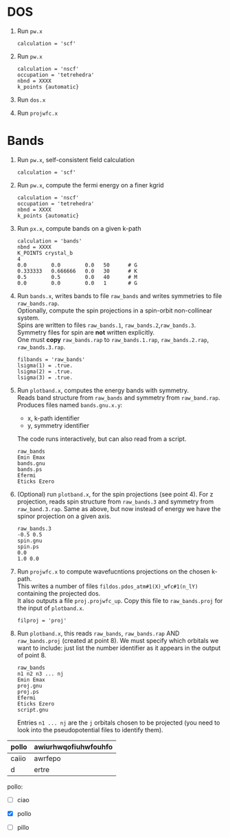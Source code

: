 # DOS

1. Run `pw.x`
   ```
   calculation = 'scf'
   ```

2. Run `pw.x`
   ```
   calculation = 'nscf'
   occupation = 'tetrehedra'
   nbnd = XXXX
   k_points {automatic}
   ```

3. Run `dos.x`

4. Run `projwfc.x`
   
# Bands

1. Run `pw.x`, self-consistent field calculation
   ```
   calculation = 'scf'
   ```

2. Run `pw.x`, compute the fermi energy on a finer kgrid
   ```
   calculation = 'nscf'
   occupation = 'tetrehedra'
   nbnd = XXXX
   k_points {automatic}
   ```

3. Run `px.x`, compute bands on a given k-path
   ```
   calculation = 'bands'
   nbnd = XXXX
   K_POINTS crystal_b
   4
   0.0        0.0        0.0   50      # G
   0.333333   0.666666   0.0   30      # K
   0.5        0.5        0.0   40      # M
   0.0        0.0        0.0   1       # G
   ```

4. Run `bands.x`, writes bands to file `raw_bands` and writes symmetries to file `raw_bands.rap`.  
   Optionally, compute the spin projections in a spin-orbit non-collinear system.  
   Spins are written to files `raw_bands.1`, `raw_bands.2`,`raw_bands.3`.  
   Symmetry files for spin are **not** written explicitly.  
   One must **copy** `raw_bands.rap` to `raw_bands.1.rap`, `raw_bands.2.rap`, `raw_bands.3.rap`.  
   ```
   filbands = 'raw_bands'
   lsigma(1) = .true.
   lsigma(2) = .true.
   lsigma(3) = .true.
   ```

6. Run `plotband.x`, computes the energy bands with symmetry.  
   Reads band structure from `raw_bands` and symmetry from `raw_band.rap`.  
   Produces files named `bands.gnu.x.y`:
    - x, k-path identifier
    - y, symmetry identifier
   
   The code runs interactively, but can also read from a script.  
   ```
   raw_bands
   Emin Emax
   bands.gnu
   bands.ps
   Efermi
   Eticks Ezero
   ```

7. (Optional) run `plotband.x`, for the spin projections (see point 4).
   For z projection, reads spin structure from `raw_bands.3` and symmetry from `raw_band.3.rap`.
   Same as above, but now instead of energy we have the spinor projection on a given axis.
   ```
   raw_bands.3
   -0.5 0.5
   spin.gnu
   spin.ps
   0.0
   1.0 0.0
   ```

8. Run `projwfc.x` to compute wavefucntions projections on the chosen k-path.  
   This writes a number of files `fildos.pdos_atm#1(X)_wfc#1(n_lY)` containing the projected dos.  
   It also outputs a file `proj.projwfc_up`.
   Copy this file to `raw_bands.proj` for the input of `plotband.x`.
   ```
   filproj = 'proj'
   ```

9. Run `plotband.x`, this reads `raw_bands`, `raw_bands.rap` AND `raw_bands.proj` (created at point 8).
   We must specify which orbitals we want to include: just list the number identifier as it appears in the output of point 8.
   ```
   raw_bands
   n1 n2 n3 ... nj
   Emin Emax
   proj.gnu
   proj.ps
   Efermi
   Eticks Ezero
   script.gnu
   ```
   Entries `n1 ... nj` are the `j` orbitals chosen to be projected (you need to look into the pseudopotential files to identify them).
   


|pollo|awiurhwqofiuhwfouhfo|
|---|---|
|caiio|awrfepo|
|d     |    ertre     |


pollo:
 - [ ] ciao
 - [x] pollo
 - [ ] pillo


